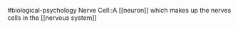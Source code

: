 #biological-psychology 
Nerve Cell::A [[neuron]] which makes up the nerves cells in the [[nervous system]]
<!--SR:!2023-12-21,3,250-->